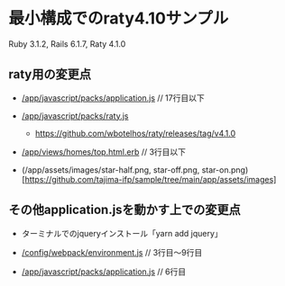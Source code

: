 # 最小構成でのraty4.10サンプル
Ruby 3.1.2, Rails 6.1.7, Raty  4.1.0

## raty用の変更点
* [/app/javascript/packs/application.js](https://github.com/tajima-ifp/sample/blob/main/app/javascript/packs/application.js) // 17行目以下

* [/app/javascript/packs/raty.js](https://github.com/tajima-ifp/sample/blob/main/app/javascript/packs/raty.js)
  * https://github.com/wbotelhos/raty/releases/tag/v4.1.0

* [/app/views/homes/top.html.erb](https://github.com/tajima-ifp/sample/blob/main/app/views/homes/top.html.erb) // 3行目以下

* (/app/assets/images/star-half.png, star-off.png, star-on.png)[https://github.com/tajima-ifp/sample/tree/main/app/assets/images]

## その他application.jsを動かす上での変更点
* ターミナルでのjqueryインストール「yarn add jquery」

* [/config/webpack/environment.js](https://github.com/tajima-ifp/sample/blob/main/config/webpack/environment.js) // 3行目～9行目

* [/app/javascript/packs/application.js](https://github.com/tajima-ifp/sample/blob/main/app/javascript/packs/application.js) // 6行目